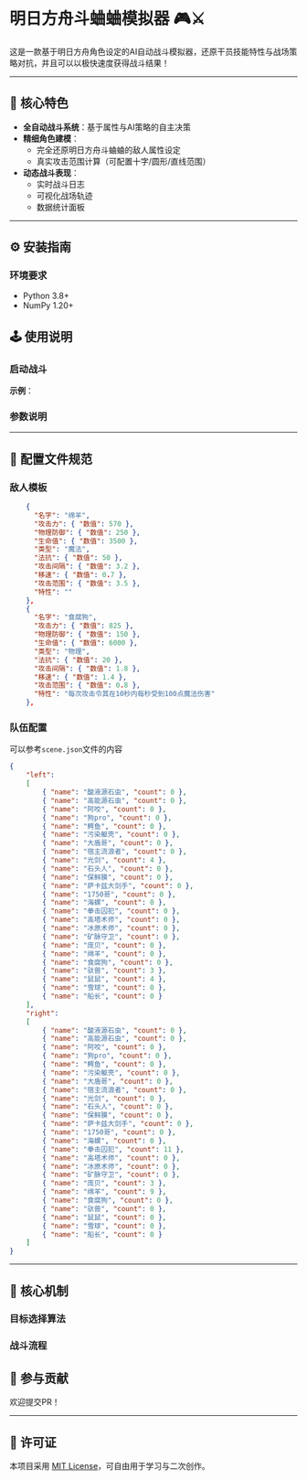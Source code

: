 # 明日方舟斗蛐蛐模拟器 🎮⚔️

这是一款基于明日方舟角色设定的AI自动战斗模拟器，还原干员技能特性与战场策略对抗，并且可以以极快速度获得战斗结果！

---

## 🌟 核心特色

- **全自动战斗系统**：基于属性与AI策略的自主决策
- **精细角色建模**：
  - 完全还原明日方舟斗蛐蛐的敌人属性设定
  - 真实攻击范围计算（可配置十字/圆形/直线范围）
- **动态战斗表现**：
  - 实时战斗日志
  - 可视化战场轨迹
  - 数据统计面板

---

## ⚙️ 安装指南

### 环境要求
- Python 3.8+
- NumPy 1.20+


## 🕹️ 使用说明

### 启动战斗

**示例**：

### 参数说明
---

## 📝 配置文件规范

### 敌人模板
```json
    {
      "名字": "绵羊",
      "攻击力": { "数值": 570 },
      "物理防御": { "数值": 250 },
      "生命值": { "数值": 3500 },
      "类型": "魔法",
      "法抗": { "数值": 50 },
      "攻击间隔": { "数值": 3.2 },
      "移速": { "数值": 0.7 },
      "攻击范围": { "数值": 3.5 },
      "特性": ""
    },
    {
      "名字": "食腐狗",
      "攻击力": { "数值": 825 },
      "物理防御": { "数值": 150 },
      "生命值": { "数值": 6000 },
      "类型": "物理",
      "法抗": { "数值": 20 },
      "攻击间隔": { "数值": 1.8 },
      "移速": { "数值": 1.4 },
      "攻击范围": { "数值": 0.8 },
      "特性": "每次攻击令其在10秒内每秒受到100点魔法伤害"
    },
```

### 队伍配置
可以参考`scene.json`文件的内容
```json
{
    "left":
    [
        { "name": "酸液源石虫", "count": 0 },
        { "name": "高能源石虫", "count": 0 },
        { "name": "阿咬", "count": 0 },
        { "name": "狗pro", "count": 0 },
        { "name": "鳄鱼", "count": 0 },
        { "name": "污染躯壳", "count": 0 },
        { "name": "大盾哥", "count": 0 },
        { "name": "宿主流浪者", "count": 0 },
        { "name": "光剑", "count": 4 },
        { "name": "石头人", "count": 0 },
        { "name": "保鲜膜", "count": 0 },
        { "name": "萨卡兹大剑手", "count": 0 },
        { "name": "1750哥", "count": 0 },
        { "name": "海螺", "count": 0 },
        { "name": "拳击囚犯", "count": 0 },
        { "name": "高塔术师", "count": 0 },
        { "name": "冰原术师", "count": 0 },
        { "name": "矿脉守卫", "count": 0 },
        { "name": "庞贝", "count": 0 },
        { "name": "绵羊", "count": 0 },
        { "name": "食腐狗", "count": 0 },
        { "name": "驮兽", "count": 3 },
        { "name": "鼠鼠", "count": 4 },
        { "name": "雪球", "count": 0 },
        { "name": "船长", "count": 0 }
    ],
    "right":
    [
        { "name": "酸液源石虫", "count": 0 },
        { "name": "高能源石虫", "count": 0 },
        { "name": "阿咬", "count": 0 },
        { "name": "狗pro", "count": 0 },
        { "name": "鳄鱼", "count": 0 },
        { "name": "污染躯壳", "count": 0 },
        { "name": "大盾哥", "count": 0 },
        { "name": "宿主流浪者", "count": 0 },
        { "name": "光剑", "count": 0 },
        { "name": "石头人", "count": 0 },
        { "name": "保鲜膜", "count": 0 },
        { "name": "萨卡兹大剑手", "count": 0 },
        { "name": "1750哥", "count": 0 },
        { "name": "海螺", "count": 0 },
        { "name": "拳击囚犯", "count": 11 },
        { "name": "高塔术师", "count": 0 },
        { "name": "冰原术师", "count": 0 },
        { "name": "矿脉守卫", "count": 0 },
        { "name": "庞贝", "count": 3 },
        { "name": "绵羊", "count": 9 },
        { "name": "食腐狗", "count": 0 },
        { "name": "驮兽", "count": 0 },
        { "name": "鼠鼠", "count": 0 },
        { "name": "雪球", "count": 0 },
        { "name": "船长", "count": 0 }
    ]
}
```

---

## 🧠 核心机制

### 目标选择算法

### 战斗流程


## 🤝 参与贡献

欢迎提交PR！

---

## 📜 许可证

本项目采用 [MIT License](LICENSE)，可自由用于学习与二次创作。